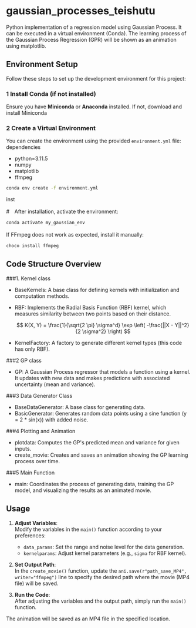 # gaussian_processes_teishutu
Python implementation of a regression model using Gaussian Process. It can be executed in a virtual environment (Conda).
The learning process of the Gaussian Process Regression (GPR) will be shown as an animation using matplotlib.

## Environment Setup

Follow these steps to set up the development environment for this project:

### 1 Install Conda (if not installed)
Ensure you have **Miniconda** or **Anaconda** installed. If not, download and install Miniconda

### 2️ Create a Virtual Environment
You can create the environment using the provided `environment.yml` file:
dependencies
  - python=3.11.5
  - numpy
  - matplotlib
  - ffmpeg
    
```bash
conda env create -f environment.yml
```
inst

#　After installation, activate the environment:
　
```bash
conda activate my_gaussian_env
```

If FFmpeg does not work as expected, install it manually:
　
```bash
choco install ffmpeg
```

## Code Structure Overview
###1. Kernel class
 - BaseKernels: A base class for defining kernels with initialization and computation methods.
 - RBF: Implements the Radial Basis Function (RBF) kernel, which measures similarity between two points based on their distance.
   
   $$ K(X, Y) = \frac{1}{\sqrt{2 \pi} \sigma^d} \exp \left( -\frac{||X - Y||^2}{2 \sigma^2} \right) $$
   
 - KernelFactory: A factory to generate different kernel types (this code has only RBF).
   
###2 GP class
 - GP: A Gaussian Process regressor that models a function using a kernel. It updates with new data and makes predictions with associated uncertainty (mean and variance).

###3 Data Generator Class
 - BaseDataGenerator: A base class for generating data.
 - BasicGenerator: Generates random data points using a sine function (y = 2 * sin(x)) with added noise.
 
###4 Plotting and Animation
 - plotdata: Computes the GP's predicted mean and variance for given inputs.
 - create_movie: Creates and saves an animation showing the GP learning process over time.

###5 Main Function
 - main: Coordinates the process of generating data, training the GP model, and visualizing the results as an animated movie.

## Usage
1. **Adjust Variables**:  
   Modify the variables in the `main()` function according to your preferences:
   - `data_params`: Set the range and noise level for the data generation.
   - `kernelparams`: Adjust kernel parameters (e.g., `sigma` for RBF kernel).
   
2. **Set Output Path**:  
   In the `create_movie()` function, update the `ani.save(r"path_save_MP4", writer="ffmpeg")` line to specify the desired path where the movie (MP4 file) will be saved.

3. **Run the Code**:  
   After adjusting the variables and the output path, simply run the `main()` function.

The animation will be saved as an MP4 file in the specified location.
